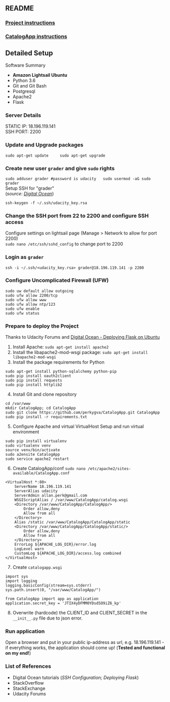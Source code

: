 ## README

### [Project instructions](Project_Details.md)  
### [CatalogApp instructions](README_catalogapp.md)

## Detailed Setup
Software Summary
- **Amazon Lightsail Ubuntu**
- Python 3.6
- Git and Git Bash
- Postgresql
- Apache2
- Flask

### Server Details
STATIC IP: 18.196.119.141  
SSH PORT: 2200

### Update and Upgrade packages
`sudo apt-get update    
sudo apt-get upgrade`

### Create new user `grader` and give `sudo` rights
`sudo adduser grader #password is udacity  
sudo usermod -aG sudo grader`  
Setup SSH for "grader"   
(*source: [Digital  Ocean](https://www.digitalocean.com/community/tutorials/how-to-configure-ssh-key-based-authentication-on-a-linux-server)*)
```cd .ssh
ssh-keygen -f ~/.ssh/udacity_key.rsa
 ```

### Change the SSH port from 22 to 2200 and configure SSH access
Configure settings on lightsail page (Manage > Network to allow for port 2200)  
`sudo nano /etc/ssh/sshd_config` to change port to 2200

### Login as `grader`
`ssh -i ~/.ssh/<udacity_key.rsa> grader@18.196.119.141 -p 2200`

### Configure Uncomplicated Firewall (UFW)
```sudo ufw default deny incoming  
sudo uw default allow outgoing
sudo ufw allow 2200/tcp  
sudo ufw allow www  
sudo ufw allow ntp/123  
sudo ufw enable  
sudo ufw status  
```

### Prepare to deploy the Project
Thanks to Udacity Forums and [Digital Ocean - Deploying Flask on Ubuntu](https://www.digitalocean.com/community/tutorials/how-to-deploy-a-flask-application-on-an-ubuntu-vps)
1. Install Apache:
`sudo apt-get install apache2`
2. Install the libapache2-mod-wsgi package:
`sudo apt-get install libapache2-mod-wsgi`
3. Install the package requirements for Python
```sudo apt-get install python-psycopg2 python-flask
sudo apt-get install python-sqlalchemy python-pip
sudo pip install oauth2client
sudo pip install requests
sudo pip install httplib2
```
4. Install Git and clone repository
```sudo apt-get install git
cd /var/www
mkdir CatalogApp; cd CatalogApp
sudo git clone https://github.com/perkygva/CatalogApp.git CatalogApp
sudo pip install -r requirements.txt
```
5. Configure Apache and virtual VirtualHost
Setup and run virtual environment
```cd /var/www/CatalogApp/CatalogApp  
sudo pip install virtualenv  
sudo virtualenv venv  
source venv/bin/activate  
sudo a2ensite CatalogApp  
sudo service apache2 restart
```
6. Create CatalogApp/conf `sudo nano /etc/apache2/sites-available/CatalogApp.conf`
```
<VirtualHost *:80>
    ServerName 18.196.119.141
    ServerAlias udacity
    ServerAdmin allan.perk@gmail.com
    WSGIScriptAlias / /var/www/CatalogApp/catalog.wsgi
    <Directory /var/www/CatalogApp/CatalogApp/>
        Order allow,deny
        Allow from all
    </Directory>
    Alias /static /var/www/CatalogApp/CatalogApp/static
    <Directory /var/www/CatalogApp/CatalogApp/static/>
        Order allow,deny
        Allow from all
    </Directory>
    ErrorLog ${APACHE_LOG_DIR}/error.log
    LogLevel warn
    CustomLog ${APACHE_LOG_DIR}/access.log combined
</VirtualHost>
```
7. Create `catalogapp.wsgi`
```
import sys
import logging
logging.basicConfig(stream=sys.stderr)
sys.path.insert(0, "/var/www/CatalogApp/")

from CatalogApp import app as application
application.secret_key = 'JTIX4yDFMM0YDsdSO9iZ6_kp'
```
8. Overwrite (hardcode) the CLIENT_ID and CLIENT_SECRET in the `__init__.py` file due to json error.

### Run application
Open a browser and put in your public ip-address as url, e.g. 18.196.119.141 - if everything works, the application should come up! (**Tested and functional on my end!**)

### List of References
- Digital Ocean tutorials (*SSH Configuration; Deploying Flask*)
- StackOverflow
- StackExchange
- Udacity Forums
